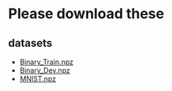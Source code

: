 # Please download these
## datasets
 * <a href="https://s3.amazonaws.com/intranet-projects-files/holbertonschool-ml/Binary_Train.npz">Binary_Train.npz</a>
 * <a href="https://s3.amazonaws.com/intranet-projects-files/holbertonschool-ml/Binary_Dev.npz">Binary_Dev.npz</a>
 * <a href="https://s3.amazonaws.com/intranet-projects-files/holbertonschool-ml/MNIST.npz">MNIST.npz</a>

